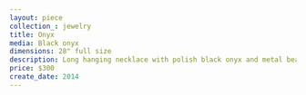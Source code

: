 ```yaml
---
layout: piece
collection_: jewelry
title: Onyx
media: Black onyx
dimensions: 28" full size
description: Long hanging necklace with polish black onyx and metal beads and clasp.
price: $300
create_date: 2014
---
```

